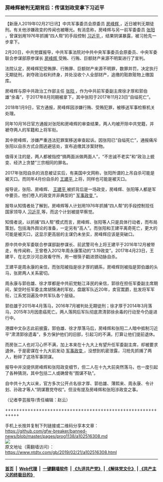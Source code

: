 ### 房峰辉被判无期背后：传谋划政变拿下习近平
------------------------

<div class="post_content">
 <p>
  【新唐人2019年02月21日讯】中共军事委员会原委员
  <a href="https://www.ntdtv.com/gb/房峰辉.htm">
   房峰辉
  </a>
  ，近日被判无期徒刑。有关他涉嫌政变的传闻也被曝光。有消息称，房峰辉与另一前军委委员
  <a href="https://www.ntdtv.com/gb/张阳.htm">
   张阳
  </a>
  ，曾谋划用1976年抓捕“四人帮”的手段控制
  <a href="https://www.ntdtv.com/gb/习近平.htm">
   习近平
  </a>
  ，结果阴谋暴露，被习抢先一步拿下。
 </p>
 <p>
  2月20日，中共党媒报导，中共军事法院对中共中央军事委员会原委员、中央军委联合参谋部原参谋长
  <a href="https://www.ntdtv.com/gb/房峰辉.htm">
   房峰辉
  </a>
  受贿、行贿、巨额财产来源不明案进行了宣判。
 </p>
 <p>
  法院认定，房峰辉犯受贿罪、行贿罪、巨额财产来源不明罪，数罪并罚，决定执行无期徒刑，剥夺政治权利终身，并处没收个人全部财产，追缴的赃款赃物上缴国库。
 </p>
 <p>
  房峰辉与原中共政治工作部主任
  <a href="https://www.ntdtv.com/gb/张阳.htm">
   张阳
  </a>
  ，作为中共前军委副主席徐才厚和郭伯雄“余毒”，于2017年8月同期被拿下，其中张阳于2017年11月23日“自缢死亡”。
 </p>
 <p>
  2018年1月9日，官方通报，房峰辉因涉嫌行贿、受贿犯罪，被移送军事检察机关处理。
 </p>
 <p>
  同年10月16日官方通报对张阳和房峰辉的审查结果，两人均被开除中共党籍，并褫夺两人的军籍和上将军衔。
 </p>
 <p>
  其中房峰辉，涉嫌严重违法犯罪案移送审查起诉。因张阳已“自缢死亡”，通报痛斥张阳以自杀方式企图逃避惩处，宣布追缴其涉案财物。
 </p>
 <p>
  值得关注的是，两人都被指控“搞两面派做两面人”，“不忠诚不老实”和“政治上蜕变、经济上贪婪”三宗相同的罪名。
 </p>
 <p>
  2017年张阳自杀的消息被证实后，有美国中文网称，张阳所谓的上吊自杀可能是被灭口。而同年4月份自杀的
  <a href="https://www.ntdtv.com/gb/王建平.htm">
   王建平
  </a>
  上将，同样也可能是被灭口。
 </p>
 <p>
  报导说，张阳、房峰辉、
  <a href="https://www.ntdtv.com/gb/王建平.htm">
   王建平
  </a>
  被抓背后是一场政变，房峰辉、张阳等人都是军中要员，他们卷入的政变并非典型的“
  <a href="https://www.ntdtv.com/gb/军事政变.htm">
   军事政变
  </a>
  ”。
 </p>
 <p>
  报导从知情者处了解到，房峰辉等人计划用1976年抓捕“四人帮”的手段控制现任国家领导人
  <a href="https://www.ntdtv.com/gb/习近平.htm">
   习近平
  </a>
  等，而这个计划被提早察觉。
 </p>
 <p>
  知情者说，以抓捕“四人帮”模式而言，房峰辉、张阳等人只是具体行动者，而布局策划，包括海外舆论的准备，一定另有“高人”。而张阳和王建平离奇死亡，更大的可能是被灭口，这显示更高层的主谋仍未坐实，房峰辉应该是突破口。
 </p>
 <p>
  原中共中央军委联合参谋部副参谋长、前武警司令上将王建平于2016年12月被带走，有传闻称，王曾卷入2012年周永康策动的“3.19政变”。2017年4月23日，王建平，在北京沙河总政看守所，用一根筷子戳进颈动脉自杀。
 </p>
 <p>
  王建平是周永康的亲信，而张阳被指是徐才厚的嫡系，房峰辉则被指是郭伯雄的头马，张房两人关系密切。
 </p>
 <p>
  周永康与郭伯雄、徐才厚都是中共前党魁江泽民的亲信，郭徐在担任军委副主席期间，架空时任军委主席胡锦涛的军权，盘踞军队近20年，卖官鬻爵，批发将军军衔，江系党羽遍及中共军队各个层级。
 </p>
 <p>
  郭伯雄于2015年4月落马，2016年7月被判处无期徒刑；徐才厚于2014年3月落马，2015年3月因患癌死亡。两人落网后军队彻底肃清郭徐余毒的行动至今仍是进行中。
 </p>
 <p>
  港媒中文杂志此前披露，郭伯雄、徐才厚落马后，房峰辉和张阳二人暗中抵制习近平“肃清郭徐遗毒”，多方保护他们的旧部，引起习的不满，打算让他们提前退休。
 </p>
 <p>
  而房张二人也对习心怀不满，加上本来在十九大上有望升任军委副主席，却被要求退休，于是密谋在十九大前发动
  <a href="https://www.ntdtv.com/gb/军事政变.htm">
   军事政变
  </a>
  ，没想到机密泄露，习抢先抓捕了两人，粉碎了这场军事阴谋。
 </p>
 <p>
  报导中并没提供房峰辉和张阳政变细节，但二人在十九大前突然落马，也一度引起了各种猜测，其中包括二人或确曾有“图谋不轨”。
 </p>
 <p>
  自中共十九大以来，官方多次公开点名徐才厚、郭伯雄、薄熙来、周永康、令计划、孙政才等人“阴谋篡党夺权”。但没有提及房峰辉和张阳涉政变之事。
 </p>
 <p>
  （记者李芸报导/责任编辑：赵云）
 </p>
 <div class="single_ad">
 </div>
</div>

+++++++++++++++++++++++++++++++++++++++++++++++++++++++++++<br/><br/>
手机上长按并复制下列链接或二维码分享本文章：<br/>
https://github.com/gfw-breaker/banned-news/blob/master/pages/prog1138/a102516308.md <br/>
<a href='https://github.com/gfw-breaker/banned-news/blob/master/pages/prog1138/a102516308.md'><img src='https://github.com/gfw-breaker/banned-news/blob/master/pages/prog1138/a102516308.md.png'/></a> <br/>
原文地址（需翻墙访问）：https://www.ntdtv.com/gb/2019/02/21/a102516308.html


------------------------
#### [首页](https://github.com/gfw-breaker/banned-news/blob/master/README.md) &nbsp;|&nbsp; [Web代理](https://github.com/labour-camp/helloworld) &nbsp;|&nbsp; [一键翻墙软件](https://github.com/gfw-breaker/nogfw/blob/master/README.md) &nbsp;| [《九评共产党》](https://github.com/gfw-breaker/9ping.md/blob/master/README.md#九评之一评共产党是什么) | [《解体党文化》](https://github.com/gfw-breaker/jtdwh.md/blob/master/README.md) | [《共产主义的终极目的》](https://github.com/gfw-breaker/gczydzjmd.md/blob/master/README.md)

